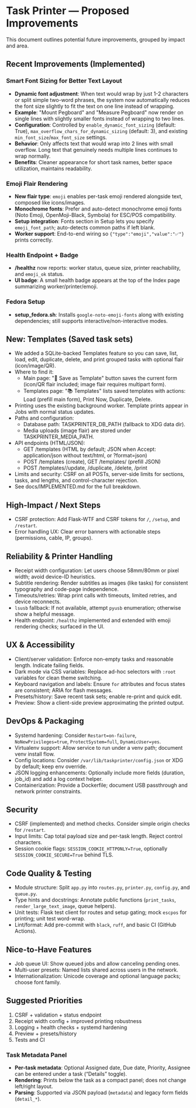 # Task Printer — Proposed Improvements

This document outlines potential future improvements, grouped by impact and area.

## Recent Improvements (Implemented)

### Smart Font Sizing for Better Text Layout
- **Dynamic font adjustment**: When text would wrap by just 1-2 characters or split simple two-word phrases, the system now automatically reduces the font size slightly to fit the text on one line instead of wrapping.
- **Example**: "Mount Pegboard" and "Measure Pegboard" now render on single lines with slightly smaller fonts instead of wrapping to two lines.
- **Configuration**: Controlled by `enable_dynamic_font_sizing` (default: True), `max_overflow_chars_for_dynamic_sizing` (default: 3), and existing `min_font_size`/`max_font_size` settings.
- **Behavior**: Only affects text that would wrap into 2 lines with small overflow. Long text that genuinely needs multiple lines continues to wrap normally.
- **Benefits**: Cleaner appearance for short task names, better space utilization, maintains readability.

### Emoji Flair Rendering
- **New flair type**: `emoji` enables per-task emoji rendered alongside text, composed like icons/images.
- **Monochrome fonts**: Prefer and auto-detect monochrome emoji fonts (Noto Emoji, OpenMoji-Black, Symbola) for ESC/POS compatibility.
- **Setup integration**: Fonts section in Setup lets you specify `emoji_font_path`; auto-detects common paths if left blank.
- **Worker support**: End-to-end wiring so `{"type":"emoji","value":"✅"}` prints correctly.

### Health Endpoint + Badge
- **/healthz** now reports: worker status, queue size, printer reachability, and `emoji_ok` status.
- **UI badge**: A small health badge appears at the top of the Index page summarizing worker/printer/emoji.

### Fedora Setup
- **setup_fedora.sh**: Installs `google-noto-emoji-fonts` along with existing dependencies; still supports interactive/non-interactive modes.

## New: Templates (Saved task sets)
- We added a SQLite-backed Templates feature so you can save, list, load, edit, duplicate, delete, and print grouped tasks with optional flair (icon/image/QR).
- Where to find it:
  - Main page: "💾 Save as Template" button saves the current form (icon/QR flair included; image flair requires multipart form).
  - Templates page: "📚 Templates" lists saved templates with actions: Load (prefill main form), Print Now, Duplicate, Delete.
- Printing uses the existing background worker. Template prints appear in Jobs with normal status updates.
- Paths and configuration:
  - Database path: TASKPRINTER_DB_PATH (fallback to XDG data dir).
  - Media uploads (image flair) are stored under TASKPRINTER_MEDIA_PATH.
- API endpoints (HTML/JSON):
  - GET /templates (HTML by default; JSON when Accept: application/json without text/html, or ?format=json)
  - POST /templates (create), GET /templates/<id> (prefill JSON)
  - POST /templates/<id>/update, /duplicate, /delete, /print
- Limits and security: CSRF on all POSTs, server-side limits for sections, tasks, and lengths, and control-character rejection.
- See docs/IMPLEMENTED.md for the full breakdown.

## High-Impact / Next Steps

- CSRF protection: Add Flask-WTF and CSRF tokens for `/`, `/setup`, and `/restart`.
- Error handling UX: Clear error banners with actionable steps (permissions, cable, IP, groups).

## Reliability & Printer Handling

- Receipt width configuration: Let users choose 58mm/80mm or pixel width; avoid device-ID heuristics.
- Subtitle rendering: Render subtitles as images (like tasks) for consistent typography and code-page independence.
- Timeouts/retries: Wrap print calls with timeouts, limited retries, and device reconnects.
- `lsusb` fallback: If not available, attempt `pyusb` enumeration; otherwise show a helpful message.
- Health endpoint: `/healthz` implemented and extended with emoji rendering checks; surfaced in the UI.

## UX & Accessibility

- Client/server validation: Enforce non-empty tasks and reasonable length. Indicate failing fields.
- Dark mode via CSS variables: Replace ad-hoc selectors with `:root` variables for clean theme switching.
- Keyboard navigation and labels: Ensure `for` attributes and focus states are consistent; ARIA for flash messages.
- Presets/history: Save recent task sets; enable re-print and quick edit.
- Preview: Show a client-side preview approximating the printed output.

## DevOps & Packaging

- Systemd hardening: Consider `Restart=on-failure`, `NoNewPrivileges=true`, `ProtectSystem=full`, `DynamicUser=yes`.
- Virtualenv support: Allow service to run under a venv path; document venv install flow.
- Config locations: Consider `/var/lib/taskprinter/config.json` or XDG by default; keep env override.
- JSON logging enhancements: Optionally include more fields (duration, job_id) and add a log context helper.
- Containerization: Provide a Dockerfile; document USB passthrough and network printer constraints.

## Security

- CSRF (implemented) and method checks. Consider simple origin checks for `/restart`.
- Input limits: Cap total payload size and per-task length. Reject control characters.
- Session cookie flags: `SESSION_COOKIE_HTTPONLY=True`, optionally `SESSION_COOKIE_SECURE=True` behind TLS.

## Code Quality & Testing

- Module structure: Split `app.py` into `routes.py`, `printer.py`, `config.py`, and `queue.py`.
- Type hints and docstrings: Annotate public functions (`print_tasks`, `render_large_text_image`, queue helpers).
- Unit tests: Flask test client for routes and setup gating; mock `escpos` for printing; unit test word-wrap.
- Lint/format: Add pre-commit with `black`, `ruff`, and basic CI (GitHub Actions).

## Nice-to-Have Features

- Job queue UI: Show queued jobs and allow canceling pending ones.
- Multi-user presets: Named lists shared across users in the network.
- Internationalization: Unicode coverage and optional language packs; choose font family.

## Suggested Priorities

1. CSRF + validation + status endpoint
2. Receipt width config + improved printing robustness
3. Logging + health checks + systemd hardening
4. Preview + presets/history
5. Tests and CI
### Task Metadata Panel
- **Per-task metadata**: Optional Assigned date, Due date, Priority, Assignee can be entered under a task (“Details” toggle).
- **Rendering**: Prints below the task as a compact panel; does not change left/right layout.
- **Parsing**: Supported via JSON payload (`metadata`) and legacy form fields (`detail_*`).
